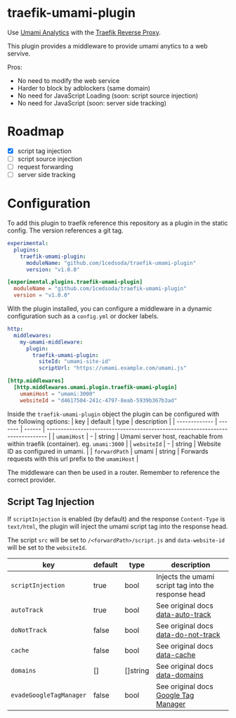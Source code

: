 # traefik-umami-plugin

Use [Umami Analytics]() with the [Traefik Reverse Proxy]().

This plugin provides a middleware to provide umami anytics to a web servive.

Pros:
- No need to modify the web service
- Harder to block by adblockers (same domain)
- No need for JavaScript Loading (soon: script source injection)
- No need for JavaScript (soon: server side tracking)

# Roadmap
- [X] script tag injection
- [ ] script source injection
- [ ] request forwarding
- [ ] server side tracking

# Configuration

To add this plugin to traefik reference this repository as a plugin in the static config.
The version references a git tag.

```yaml
experimental:
  plugins:
    traefik-umami-plugin:
      moduleName: "github.com/1cedsoda/traefik-umami-plugin"
      version: "v1.0.0" 
```
```toml
[experimental.plugins.traefik-umami-plugin]
  moduleName = "github.com/1cedsoda/traefik-umami-plugin"
  version = "v1.0.0"
```
With the plugin installed, you can configure a middleware in a dynamic configuration such as a `config.yml` or docker labels.

```yaml
http:
  middlewares:
    my-umami-middleware:
      plugin:
        traefik-umami-plugin:
          siteId: "umami-site-id"
          scriptUrl: "https://umami.example.com/umami.js"
```
```toml
[http.middlewares]
  [http.middlewares.umami.plugin.traefik-umami-plugin]
    umamiHost = "umami:3000"
    websiteId = "d4617504-241c-4797-8eab-5939b367b3ad"
```
Inside the `traefik-umami-plugin` object the plugin can be configured with the following options:
| key           | default | type   | description                                                                    |
| ------------- | ------- | ------ | ------------------------------------------------------------------------------ |
| `umamiHost`   | -       | string | Umami server host, reachable from within traefik (container). eg. `umami:3000` |
| `websiteId`   | -       | string | Website ID as configured in umami.                                             |
| `forwardPath` | umami   | string | Forwards requests with this url prefix to the `umamiHost`                      |

The middleware can then be used in a router. Remember to reference the correct provider.

## Script Tag Injection

If `scriptInjection` is enabled (by default) and the response `Content-Type` is `text/html`, the plugin will inject the umami script tag into the response head.

The script `src` will be set to `/<forwardPath>/script.js` and `data-website-id` will be set to the `websiteId`.

| key                     | default | type     | description                                                                                          |
| ----------------------- | ------- | -------- | ---------------------------------------------------------------------------------------------------- |
| `scriptInjection`       | true    | bool     | Injects the umami script tag into the response head                                                  |
| `autoTrack`             | true    | bool     | See original docs [data-auto-track](https://umami.is/docs/tracker-configuration#data-host-url)       |
| `doNotTrack`            | false   | bool     | See original docs [data-do-not-track](https://umami.is/docs/tracker-configuration#data-do-not-track) |
| `cache`                 | false   | bool     | See original docs [data-cache](https://umami.is/docs/tracker-configuration#data-cache)               |
| `domains`               | []      | []string | See original docs [data-domains](https://umami.is/docs/tracker-configuration#data-domains)           |
| `evadeGoogleTagManager` | false   | bool     | See original docs [Google Tag Manager](https://umami.is/docs/tracker-configuration)                  |